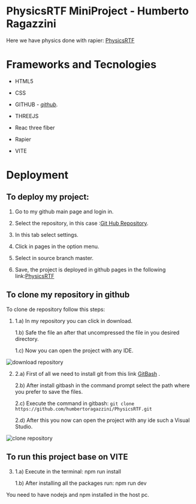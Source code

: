 # PhysicsRTF MiniProject - Humberto Ragazzini

Here we have physics done with rapier: [PhysicsRTF](https://humbertoragazzini.github.io/PhysicsRTF/dist/)

# **Frameworks and Tecnologies**

- HTML5

- CSS

- GITHUB - _[github](https://github.com/)_.

- THREEJS

- Reac three fiber

- Rapier

- VITE

# **Deployment**

## To deploy my project:

1. Go to my github main page and login in.

2. Select the repository, in this case :[Git Hub Repository](https://github.com/humbertoragazzini/PhysicsRTF/dist).
3. In this tab select settings.
4. Click in pages in the option menu.
5. Select in source branch master.
6. Save, the project is deployed in github pages in the following link:[PhysicsRTF](https://humbertoragazzini.github.io/PhysicsRTF/dist/)

## **To clone my repository in github**

To clone de repository follow this steps:

1.  1.a) In my repository you can click in download.

    1.b) Safe the file an after that uncompressed the file in you desired directory.

    1.c) Now you can open the project with any IDE.

![download repository](design/animation/clone/download.gif)

2.  2.a) First of all we need to install git from this link [GitBash](https://git-scm.com/downloads) .

    2.b) After install gitbash in the command prompt select the path where you prefer to save the files.

    2.c) Execute the command in gitbash:
    `git clone https://github.com/humbertoragazzini/PhysicsRTF.git `

    2.d) After this you now can open the project with any ide such a Visual Studio.

![clone repository](design/animation/clone/clone.gif)

## **To run this project base on VITE**

3.  1.a) Execute in the terminal: npm run install

    1.b) After installing all the packages run: npm run dev

You need to have nodejs and npm installed in the host pc.
